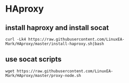 # HAproxy


## install haproxy  and install socat
```
curl -Lk4 https://raw.githubusercontent.com/LinuxEA-Mark/HAproxy/master/install-haproxy.sh|bash
```
## use socat scripts
```
wget https://raw.githubusercontent.com/LinuxEA-Mark/HAproxy/master/proxy-node.sh
```
